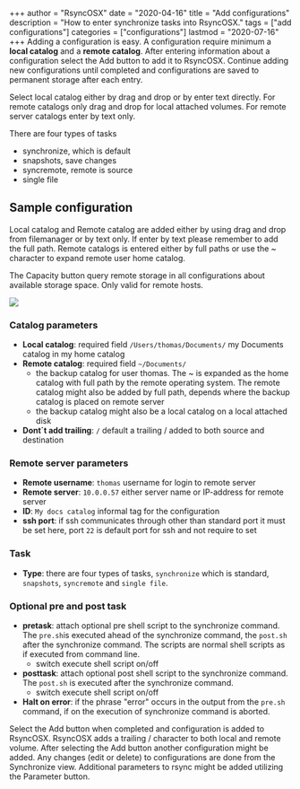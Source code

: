+++
author = "RsyncOSX"
date = "2020-04-16"
title =  "Add configurations"
description = "How to enter synchronize tasks into RsyncOSX."
tags = ["add configurations"]
categories = ["configurations"]
lastmod = "2020-07-16"
+++
Adding a configuration is easy. A configuration require minimum a **local catalog** and a **remote catalog**. After entering information about a configuration select the Add button to add it to RsyncOSX. Continue adding new configurations until completed and configurations are saved to permanent storage after each entry.

Select local catalog either by drag and drop or by enter text directly. For remote catalogs only drag and drop for local attached volumes. For remote server catalogs enter by text only.

There are four types of tasks
- synchronize, which is default
- snapshots, save changes
- syncremote, remote is source
- single file

## Sample configuration

Local catalog and Remote catalog are added either by using drag and drop from filemanager or by text only. If enter by text please remember to add the full path. Remote catalogs is entered either by full paths or use the ~ character to expand remote user home catalog.

The Capacity button query remote storage in all configurations about available storage space. Only valid for remote hosts.

![](/images/RsyncOSX/master/add/add.png)
### Catalog parameters
- **Local catalog**: required field `/Users/thomas/Documents/` my Documents catalog in my home catalog
- **Remote catalog**: required field `~/Documents/`
  - the backup catalog for user thomas. The ~ is expanded as the home catalog with full path by the remote operating system. The remote catalog might also be added by full path, depends where the backup catalog is placed on remote server
  - the backup catalog might also be a local catalog on a local attached disk
- **Dont´t add trailing**: `/` default a trailing / added to both source and destination
### Remote server parameters
- **Remote username**: `thomas` username for login to remote server
- **Remote server**: `10.0.0.57` either server name or IP-address for remote server
- **ID**: `My docs catalog` informal tag for the configuration
- **ssh port**: if ssh communicates through other than standard port it must be set here, port `22` is default port for ssh and not require to set
### Task
- **Type**: there are four types of tasks, `synchronize` which is standard, `snapshots`, `syncremote` and `single file`.
### Optional pre and post task
- **pretask**: attach optional pre shell script to the synchronize command. The `pre.sh`is executed ahead of the synchronize command, the `post.sh` after the synchronize command. The scripts are normal shell scripts as if executed from command line.
  - switch execute shell script on/off
- **posttask**: attach optional post shell script to the synchronize command. The `post.sh` is executed after the synchronize command.
  - switch execute shell script on/off
- **Halt on error**: if the phrase "error" occurs in the output from the `pre.sh` command, if on the execution of synchronize command is aborted.  

Select the Add button when completed and configuration is added to RsyncOSX. RsyncOSX adds a trailing / character to both local and remote volume. After selecting the Add button another configuration might be added. Any changes (edit or delete) to configurations are done from the Synchronize view. Additional parameters to rsync might be added utilizing the Parameter button.
